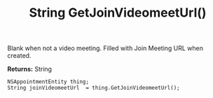 ﻿---
uid: crmscript_ref_NSAppointmentEntity_GetJoinVideomeetUrl
title: String GetJoinVideomeetUrl()
intellisense: NSAppointmentEntity.GetJoinVideomeetUrl
keywords: NSAppointmentEntity, GetJoinVideomeetUrl
so.topic: reference
---

Blank when not a video meeting. Filled with Join Meeting URL when created.

**Returns:** String


```crmscript
NSAppointmentEntity thing;
String joinVideomeetUrl  = thing.GetJoinVideomeetUrl();
```


